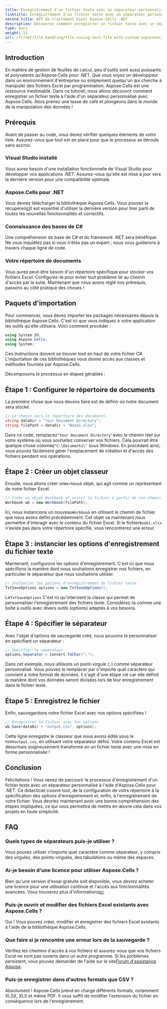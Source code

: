 ```yaml
---
title: Enregistrement d'un fichier texte avec un séparateur personnalisé
linktitle: Enregistrement d'un fichier texte avec un séparateur personnalisé
second_title: API de traitement Excel Aspose.Cells .NET
description: Découvrez comment enregistrer un fichier texte avec un séparateur personnalisé à l'aide d'Aspose.Cells pour .NET. Guide étape par étape et conseils inclus.
type: docs
weight: 13
url: /fr/net/file-handling/file-saving-text-file-with-custom-separator/
---
```

## Introduction
En matière de gestion de feuilles de calcul, peu d'outils sont aussi puissants et polyvalents qu'Aspose.Cells pour .NET. Que vous soyez un développeur dans un environnement d'entreprise ou simplement quelqu'un qui cherche à manipuler des fichiers Excel par programmation, Aspose.Cells est une ressource inestimable. Dans ce tutoriel, nous allons découvrir comment enregistrer un fichier texte à l'aide d'un séparateur personnalisé avec Aspose.Cells. Alors prenez une tasse de café et plongeons dans le monde de la manipulation des données !
## Prérequis
Avant de passer au code, vous devez vérifier quelques éléments de votre liste. Assurez-vous que tout est en place pour que le processus se déroule sans accroc.
### Visual Studio installé
Vous aurez besoin d'une installation fonctionnelle de Visual Studio pour développer vos applications .NET. Assurez-vous qu'elle est mise à jour vers la dernière version pour une compatibilité optimale.
### Aspose.Cells pour .NET
 Vous devrez télécharger la bibliothèque Aspose.Cells. Vous pouvez la récupérer[ici](https://releases.aspose.com/cells/net/)Il est essentiel d'utiliser la dernière version pour tirer parti de toutes les nouvelles fonctionnalités et correctifs.
### Connaissance des bases de C#
Une compréhension de base de C# et du framework .NET sera bénéfique. Ne vous inquiétez pas si vous n'êtes pas un expert ; nous vous guiderons à travers chaque ligne de code.
### Votre répertoire de documents
Vous aurez peut-être besoin d'un répertoire spécifique pour stocker vos fichiers Excel. Configurez-le pour éviter tout problème lié au chemin d'accès par la suite.
Maintenant que nous avons réglé nos prérequis, passons au côté pratique des choses !
## Paquets d'importation
Pour commencer, vous devez importer les packages nécessaires depuis la bibliothèque Aspose.Cells. C'est ici que vous indiquez à votre application les outils qu'elle utilisera. Voici comment procéder :
```csharp
using System.IO;
using Aspose.Cells;
using System;
```
Ces instructions doivent se trouver tout en haut de votre fichier C#. L'importation de ces bibliothèques vous donne accès aux classes et méthodes fournies par Aspose.Cells.

Décomposons le processus en étapes gérables :
## Étape 1 : Configurer le répertoire de documents
La première chose que nous devons faire est de définir où notre document sera stocké. 
```csharp
// Le chemin vers le répertoire des documents.
string dataDir = "Your Document Directory";
string filePath = dataDir + "Book1.xlsx";
```
 Dans ce code, remplacez`"Your Document Directory"`avec le chemin réel sur votre système où vous souhaitez conserver vos fichiers. Cela pourrait être quelque chose comme`@"C:\Documents\"` sous Windows. En procédant ainsi, vous pouvez facilement gérer l'emplacement de création et d'accès des fichiers pendant vos opérations.
## Étape 2 : Créer un objet classeur
 Ensuite, nous allons créer un`Workbook` objet, qui agit comme un représentant de notre fichier Excel. 
```csharp
// Créer un objet Workbook et ouvrir le fichier à partir de son chemin
Workbook wb = new Workbook(filePath);
```
 Ici, nous instancions un nouveau`Workbook` en utilisant le chemin de fichier que nous avons défini précédemment. Cet objet va maintenant nous permettre d'interagir avec le contenu du fichier Excel. Si le fichier`Book1.xlsx` n'existe pas dans votre répertoire spécifié, vous rencontrerez une erreur.
## Étape 3 : instancier les options d'enregistrement du fichier texte
Maintenant, configurons les options d'enregistrement. C'est ici que nous spécifions la manière dont nous souhaitons enregistrer nos fichiers, en particulier le séparateur que nous souhaitons utiliser.
```csharp
// Instancier les options d'enregistrement du fichier texte
TxtSaveOptions options = new TxtSaveOptions();
```
 Le`TxtSaveOptions` C'est ici qu'intervient la classe qui permet de personnaliser l'enregistrement des fichiers texte. Considérez-la comme une boîte à outils avec divers outils (options) adaptés à vos besoins.
## Étape 4 : Spécifier le séparateur
Avec l'objet d'options de sauvegarde créé, nous pouvons le personnaliser en spécifiant un séparateur :
```csharp
// Spécifier le séparateur
options.Separator = Convert.ToChar(";");
```
Dans cet exemple, nous utilisons un point-virgule (`;`) comme séparateur personnalisé. Vous pouvez le remplacer par n'importe quel caractère qui convient à votre format de données. Il s'agit d'une étape clé car elle définit la manière dont vos données seront divisées lors de leur enregistrement dans le fichier texte.
## Étape 5 : Enregistrez le fichier
Enfin, sauvegardons notre fichier Excel avec nos options spécifiées !
```csharp
// Enregistrez le fichier avec les options
wb.Save(dataDir + "output.csv", options);
```
 Cette ligne enregistre le classeur que nous avons édité sous le nom`output.csv`, en utilisant votre séparateur défini. Votre contenu Excel est désormais soigneusement transformé en un fichier texte avec une mise en forme personnalisée !
## Conclusion
Félicitations ! Vous venez de parcourir le processus d'enregistrement d'un fichier texte avec un séparateur personnalisé à l'aide d'Aspose.Cells pour .NET. Ce didacticiel couvre tout, de la configuration de votre répertoire à la spécification des options d'enregistrement et, enfin, à l'enregistrement de votre fichier. Vous devriez maintenant avoir une bonne compréhension des étapes impliquées, ce qui vous permettra de mettre en œuvre cela dans vos projets en toute simplicité.
## FAQ
### Quels types de séparateurs puis-je utiliser ?
Vous pouvez utiliser n’importe quel caractère comme séparateur, y compris des virgules, des points-virgules, des tabulations ou même des espaces.
### Ai-je besoin d'une licence pour utiliser Aspose.Cells ?
 Bien qu'une version d'essai gratuite soit disponible, vous devrez acheter une licence pour une utilisation continue et l'accès aux fonctionnalités avancées. Vous trouverez plus d'informations[ici](https://purchase.aspose.com/buy).
### Puis-je ouvrir et modifier des fichiers Excel existants avec Aspose.Cells ?
Oui ! Vous pouvez créer, modifier et enregistrer des fichiers Excel existants à l'aide de la bibliothèque Aspose.Cells.
### Que faire si je rencontre une erreur lors de la sauvegarde ?
Vérifiez les chemins d'accès à vos fichiers et assurez-vous que vos fichiers Excel ne sont pas ouverts dans un autre programme. Si les problèmes persistent, vous pouvez demander de l'aide sur le site[Forum d'assistance Aspose](https://forum.aspose.com/c/cells/9).
### Puis-je enregistrer dans d’autres formats que CSV ?
Absolument ! Aspose.Cells prend en charge différents formats, notamment XLSX, XLS et même PDF. Il vous suffit de modifier l'extension du fichier en conséquence lors de l'enregistrement.